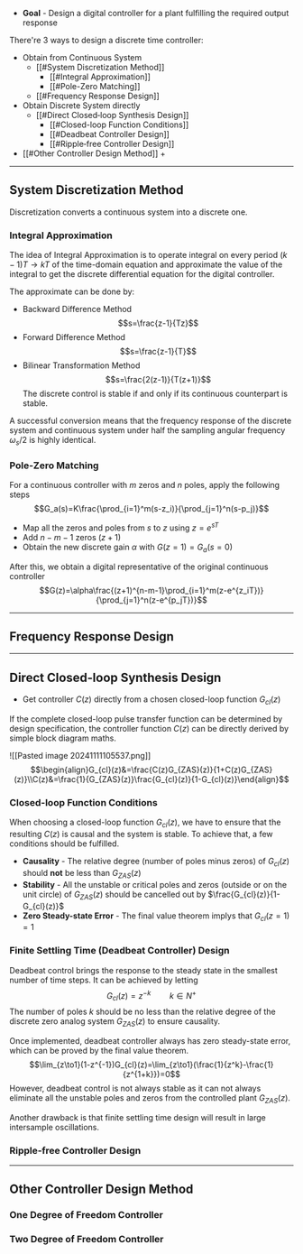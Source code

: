 + **Goal** - Design a digital controller for a plant fulfilling the required output response

There're 3 ways to design a discrete time controller:

+ Obtain from Continuous System
	+ [[#System Discretization Method]]
		+ [[#Integral Approximation]]
		+ [[#Pole-Zero Matching]]
	+ [[#Frequency Response Design]]
+ Obtain Discrete System directly
	+ [[#Direct Closed‐loop Synthesis Design]]
		+ [[#Closed-loop Function Conditions]]
		+ [[#Deadbeat Controller Design]]
		+ [[#Ripple‐free Controller Design]]
+ [[#Other Controller Design Method]]
	+ 


---
## System Discretization Method

Discretization converts a continuous system into a discrete one.

### Integral Approximation

The idea of Integral Approximation is to operate integral on every period $(k-1)T \to kT$ of the time-domain equation and approximate the value of the integral to get the discrete differential equation for the digital controller. 

The approximate can be done by: 

+ Backward Difference Method
$$s=\frac{z-1}{Tz}$$
+ Forward Difference Method
$$s=\frac{z-1}{T}$$
+ Bilinear Transformation Method
$$s=\frac{2(z-1)}{T(z+1)}$$
The discrete control is stable if and only if its continuous counterpart is stable. 

A successful conversion means that the frequency response of the discrete system and continuous system under half the sampling angular frequency ${\omega_s}/{2}$ is highly identical.

### Pole-Zero Matching

For a continuous controller with $m$ zeros and $n$ poles, apply the following steps
$$G_a(s)=K\frac{\prod_{i=1}^m(s-z_i)}{\prod_{j=1}^n(s-p_j)}$$
+ Map all the zeros and poles from $s$ to $z$ using $z=e^{sT}$
+ Add $n-m-1$ zeros $(z+1)$
+ Obtain the new discrete gain $\alpha$ with $G(z=1)=G_a(s=0)$

After this, we obtain a digital representative of the original continuous controller
$$G(z)=\alpha\frac{(z+1)^{n-m-1}\prod_{i=1}^m(z-e^{z_iT})}{\prod_{j=1}^n(z-e^{p_jT})}$$

---
## Frequency Response Design




---
## Direct Closed‐loop Synthesis Design

+ Get controller $C(z)$ directly from a chosen closed-loop function $G_{cl}(z)$

If the complete closed-loop pulse transfer function can be determined by design specification, the controller function $C(z)$ can be directly derived by simple block diagram maths.

![[Pasted image 20241111105537.png]]
$$\begin{align}G_{cl}(z)&=\frac{C(z)G_{ZAS}(z)}{1+C(z)G_{ZAS}(z)}\\C(z)&=\frac{1}{G_{ZAS}(z)}\frac{G_{cl}(z)}{1-G_{cl}(z)}\end{align}$$
### Closed-loop Function Conditions 

When choosing a closed-loop function $G_{cl}(z)$, we have to ensure that the resulting $C(z)$ is causal and the system is stable. To achieve that, a few conditions should be fulfilled.

+ **Causality** - The relative degree (number of poles minus zeros) of $G_{cl}(z)$ should **not** be less than $G_{ZAS}(z)$
+ **Stability** - All the unstable or critical poles and zeros (outside or on the unit circle) of $G_{ZAS}(z)$ should be cancelled out by $\frac{G_{cl}(z)}{1-G_{cl}(z)}$
+ **Zero Steady-state Error** - The final value theorem implys that $G_{cl}(z=1)=1$

### Finite Settling Time (Deadbeat Controller) Design

Deadbeat control brings the response to the steady state in the smallest number of time steps. It can be achieved by letting
$$G_{cl}(z)=z^{-k}\quad\quad k\in N^+$$
The number of poles $k$ should be no less than the relative degree of the discrete zero analog system $G_{ZAS}(z)$ to ensure causality.

Once implemented, deadbeat controller always has zero steady-state error, which can be proved by the final value theorem.
$$\lim_{z\to1}(1-z^{-1})G_{cl}(z)=\lim_{z\to1}(\frac{1}{z^k}-\frac{1}{z^{1+k}})=0$$
However, deadbeat control is not always stable as it can not always eliminate all the unstable poles and zeros from the controlled plant $G_{ZAS}(z)$.

Another drawback is that finite settling time design will result in large intersample oscillations.

### Ripple‐free Controller Design


---
## Other Controller Design Method

### One Degree of Freedom Controller



### Two Degree of Freedom Controller